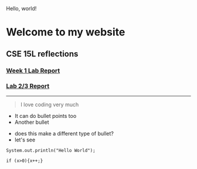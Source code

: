 Hello, world!

# Welcome to my website
## CSE 15L reflections
### [Week 1 Lab Report](https://sammyoroy.github.io/cse15l-lab-reports/Week1LabReport.html)
### [Lab 2/3 Report](https://sammyoroy.github.io/cse15l-lab-reports/LabReport2.html)
---
> I love coding
> very much

* It can do bullet points too
* Another bullet
- does this make a different type of bullet?
- let's see

``` this is like Discord
System.out.println("Hello World");

if (x>0){x++;}
```
